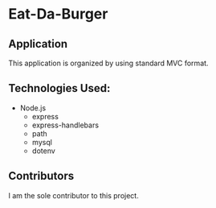 # Eat-Da-Burger
## Application
This application is organized by using standard MVC format.

## Technologies Used:
* Node.js
  * express
  * express-handlebars
  * path
  * mysql
  * dotenv

## Contributors
I am the sole contributor to this project. 
